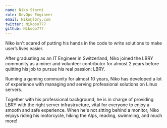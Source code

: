```yaml
---
name: Niko Storni
role: DevOps Engineer
email: Niko@lbry.com
twitter: Nikooo777
github: Nikooo777
---
```


Niko isn't scared of putting his hands in the code to write solutions to make user’s lives easier.

After graduating as an IT Engineer in Switzerland, Niko joined the LBRY community as a miner and volunteer contributor for almost 2 years before quitting his job to pursue his real passion: LBRY.

Running a gaming community for almost 10 years, Niko has developed a lot of experience with managing and serving professional solutions on Linux servers.

Together with his professional background, he is in charge of providing LBRY with the right server infrastructure, vital for everyone to enjoy a smooth and safe experience. When he's not sitting behind a monitor, Niko enjoys riding his motorcycle, hiking the Alps, reading, swimming, and much more!
